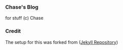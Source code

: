 ### Chase's Blog
for stuff (c) Chase

### Credit
The setup for this was forked from ([Jekyll Repository](https://github.com/jekyll/jekyll))
